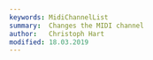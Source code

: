 ```yaml
---
keywords: MidiChannelList
summary:  Changes the MIDI channel
author:   Christoph Hart
modified: 18.03.2019
---
```

